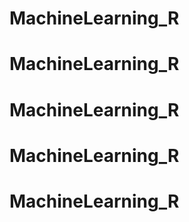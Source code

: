 # MachineLearning_R
# MachineLearning_R
# MachineLearning_R
# MachineLearning_R
# MachineLearning_R
